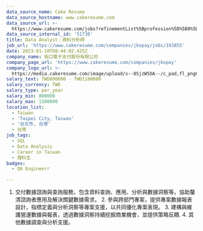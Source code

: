 ```yaml
---
data_source_name: Cake Resume
data_source_hostname: www.cakeresume.com
data_source_url: >-
  https://www.cakeresume.com/jobs?refinementList%5Bprofession%5D%5B0%5D=engineering_qa-engineer&refinementList%5Bsalary_currency%5D=TWD&range%5Bsalary_range%5D%5Bmin%5D=800096
data_source_internal_id: '51738'
title: Data Analyst｜資料分析師
job_url: 'https://www.cakeresume.com/companies/jkopay/jobs/193855'
date: 2023-01-10T08:44:02.425Z
company_name: 街口電子支付股份有限公司
company_page_url: 'https://www.cakeresume.com/companies/jkopay'
company_logo_url: >-
  https://media.cakeresume.com/image/upload/s--8SjzW5OA--/c_pad,fl_png8,h_200,w_200/v1627550721/oekx7czyjznjimizhtuc.png
salary_text: TWD800000 - TWD1100000
salary_currency: TWD
salary_type: per_year
salary_min: 800000
salary_max: 1100000
location_list:
  - Taiwan
  - 'Taipei City, Taiwan'
  - '台北市, 台灣'
  - 台灣
job_tags:
  - SQL
  - Data Analysis
  - Career in Taiwan
  - 理科生
badges:
  - QA Engineerr

---
```


1. 交付數據諮詢與查詢服務，包含資料查詢、應用、分析與數據洞察等，協助釐清諮詢者應用及解決關鍵數據需求。 2. 參與跨部門專案，提供專案數據報表設計，指標定義與分析洞察等專案支援，以共同優化專案表現。 3. 建構與維護營運數據與報表，透過數據洞察持續挖掘商業機會，並提供策略反饋. 4. 其他數據調查與分析支援。